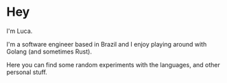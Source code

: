 # Hey

I'm Luca. 

I'm a software engineer based in Brazil and I enjoy playing around with Golang (and sometimes Rust).

Here you can find some random experiments with the languages, and other personal stuff.
